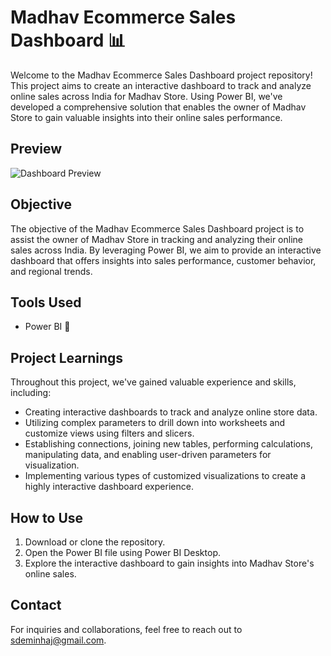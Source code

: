 # Madhav Ecommerce Sales Dashboard 📊

Welcome to the Madhav Ecommerce Sales Dashboard project repository! This project aims to create an interactive dashboard to track and analyze online sales across India for Madhav Store. Using Power BI, we've developed a comprehensive solution that enables the owner of Madhav Store to gain valuable insights into their online sales performance.

## Preview
![Dashboard Preview](https://github.com/minhaj-313/Madhav-Ecommerce-Sales-Dashboard-Using-Power-BI/blob/main/Madhav%20Ecommerce%20Sales%20Dashboard.png?raw=true)


## Objective
The objective of the Madhav Ecommerce Sales Dashboard project is to assist the owner of Madhav Store in tracking and analyzing their online sales across India. By leveraging Power BI, we aim to provide an interactive dashboard that offers insights into sales performance, customer behavior, and regional trends.


## Tools Used
- Power BI 💼


## Project Learnings
Throughout this project, we've gained valuable experience and skills, including:
- Creating interactive dashboards to track and analyze online store data.
- Utilizing complex parameters to drill down into worksheets and customize views using filters and slicers.
- Establishing connections, joining new tables, performing calculations, manipulating data, and enabling user-driven parameters for visualization.
- Implementing various types of customized visualizations to create a highly interactive dashboard experience.


## How to Use
1. Download or clone the repository.
2. Open the Power BI file using Power BI Desktop.
3. Explore the interactive dashboard to gain insights into Madhav Store's online sales.


## Contact
For inquiries and collaborations, feel free to reach out to [sdeminhaj@gmail.com](mailto:sdeminhaj@gmail.com).


